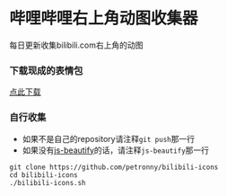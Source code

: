 哔哩哔哩右上角动图收集器
========

每日更新收集bilibili.com右上角的动图

### 下载现成的表情包

[点此下载](https://github.com/petronny/bilibili-icons/archive/master.zip)

### 自行收集

* 如果不是自己的repository请注释`git push`那一行
* 如果没有[js-beautify](https://github.com/beautify-web/js-beautify)的话，请注释`js-beautify`那一行

```
git clone https://github.com/petronny/bilibili-icons
cd bilibili-icons
./bilibili-icons.sh
```
